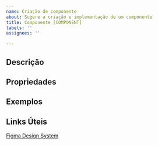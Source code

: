 ```yaml
---
name: Criação de componente
about: Sugere a criação e implementação de um componente
title: Componente [COMPONENT]
labels: ''
assignees: ''

---
```


## Descrição

<!-- breve descrição do novo componente -->

## Propriedades

<!-- propostas de propriedades para o novo componente -->

## Exemplos

<!-- exemplo de uso do componente, com suas variações -->

## Links Úteis
[Figma Design System](https://www.figma.com/file/PhkO37jz3ofCHwc1pHtPyz/PESCARTE?node-id=1%3A71&t=UtC7zqrlcaDtYFBP-1)
